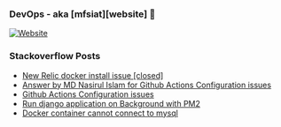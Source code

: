 ### DevOps - aka [mfsiat][website] 👋 

[![Website](https://img.shields.io/website?label=mfsiat.github.io&style=for-the-badge&url=https%3A%2F%2Fcodestackr.com)](https://mfsiat.github.io/)

### Stackoverflow Posts

<!-- BLOG-POST-LIST:START -->
- [New Relic docker install issue [closed]](https://stackoverflow.com/questions/69807111/new-relic-docker-install-issue)
- [Answer by MD Nasirul Islam for Github Actions Configuration issues](https://stackoverflow.com/questions/69615837/github-actions-configuration-issues/69723339#69723339)
- [Github Actions Configuration issues](https://stackoverflow.com/questions/69615837/github-actions-configuration-issues)
- [Run django application on Background with PM2](https://stackoverflow.com/questions/69422924/run-django-application-on-background-with-pm2)
- [Docker container cannot connect to mysql](https://stackoverflow.com/questions/69328668/docker-container-cannot-connect-to-mysql)
<!-- BLOG-POST-LIST:END -->
